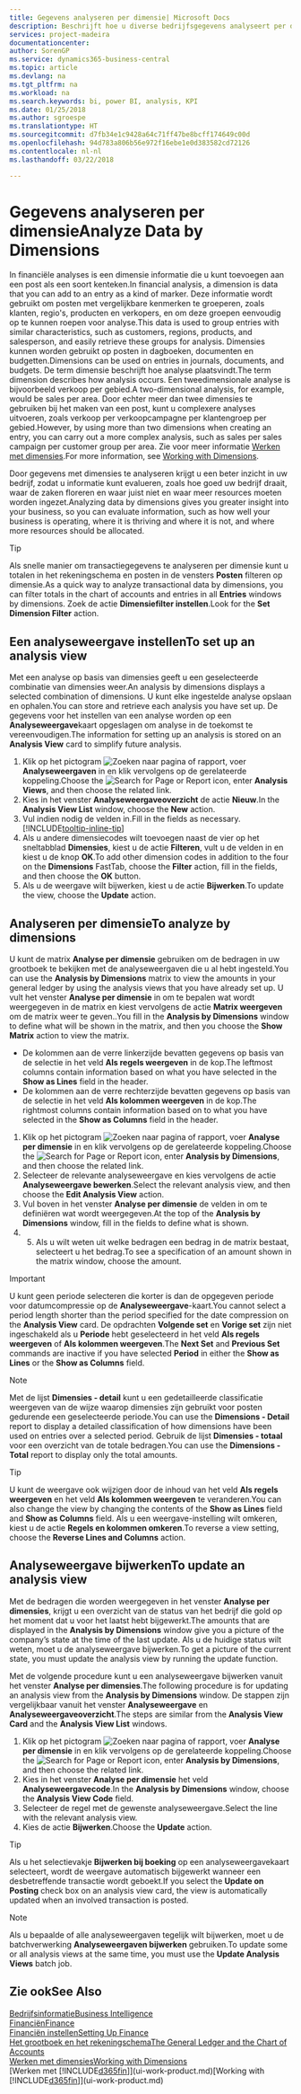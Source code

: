 ```yaml
---
title: Gegevens analyseren per dimensie| Microsoft Docs
description: Beschrijft hoe u diverse bedrijfsgegevens analyseert per dimensie.
services: project-madeira
documentationcenter: 
author: SorenGP
ms.service: dynamics365-business-central
ms.topic: article
ms.devlang: na
ms.tgt_pltfrm: na
ms.workload: na
ms.search.keywords: bi, power BI, analysis, KPI
ms.date: 01/25/2018
ms.author: sgroespe
ms.translationtype: HT
ms.sourcegitcommit: d7fb34e1c9428a64c71ff47be8bcff174649c00d
ms.openlocfilehash: 94d783a806b56e972f16ebe1e0d383582cd72126
ms.contentlocale: nl-nl
ms.lasthandoff: 03/22/2018

---
```

#  <a name="analyze-data-by-dimensions"></a><span data-ttu-id="817fe-103">Gegevens analyseren per dimensie</span><span class="sxs-lookup"><span data-stu-id="817fe-103">Analyze Data by Dimensions</span></span>
<span data-ttu-id="817fe-104">In financiële analyses is een dimensie informatie die u kunt toevoegen aan een post als een soort kenteken.</span><span class="sxs-lookup"><span data-stu-id="817fe-104">In financial analysis, a dimension is data that you can add to an entry as a kind of marker.</span></span> <span data-ttu-id="817fe-105">Deze informatie wordt gebruikt om posten met vergelijkbare kenmerken te groeperen, zoals klanten, regio's, producten en verkopers, en om deze groepen eenvoudig op te kunnen roepen voor analyse.</span><span class="sxs-lookup"><span data-stu-id="817fe-105">This data is used to group entries with similar characteristics, such as customers, regions, products, and salesperson, and easily retrieve these groups for analysis.</span></span> <span data-ttu-id="817fe-106">Dimensies kunnen worden gebruikt op posten in dagboeken, documenten en budgetten.</span><span class="sxs-lookup"><span data-stu-id="817fe-106">Dimensions can be used on entries in journals, documents, and budgets.</span></span> <span data-ttu-id="817fe-107">De term dimensie beschrijft hoe analyse plaatsvindt.</span><span class="sxs-lookup"><span data-stu-id="817fe-107">The term dimension describes how analysis occurs.</span></span> <span data-ttu-id="817fe-108">Een tweedimensionale analyse is bijvoorbeeld verkoop per gebied.</span><span class="sxs-lookup"><span data-stu-id="817fe-108">A two-dimensional analysis, for example, would be sales per area.</span></span> <span data-ttu-id="817fe-109">Door echter meer dan twee dimensies te gebruiken bij het maken van een post, kunt u complexere analyses uitvoeren, zoals verkoop per verkoopcampagne per klantengroep per gebied.</span><span class="sxs-lookup"><span data-stu-id="817fe-109">However, by using more than two dimensions when creating an entry, you can carry out a more complex analysis, such as sales per sales campaign per customer group per area.</span></span> <span data-ttu-id="817fe-110">Zie voor meer informatie [Werken met dimensies](finance-dimensions.md).</span><span class="sxs-lookup"><span data-stu-id="817fe-110">For more information, see [Working with Dimensions](finance-dimensions.md).</span></span>

<span data-ttu-id="817fe-111">Door gegevens met dimensies te analyseren krijgt u een beter inzicht in uw bedrijf, zodat u informatie kunt evalueren, zoals hoe goed uw bedrijf draait, waar de zaken floreren en waar juist niet en waar meer resources moeten worden ingezet.</span><span class="sxs-lookup"><span data-stu-id="817fe-111">Analyzing data by dimensions gives you greater insight into your business, so you can evaluate information, such as how well your business is operating, where it is thriving and where it is not, and where more resources should be allocated.</span></span>

> [!TIP]
> <span data-ttu-id="817fe-112">Als snelle manier om transactiegegevens te analyseren per dimensie kunt u totalen in het rekeningschema en posten in de vensters **Posten** filteren op dimensie.</span><span class="sxs-lookup"><span data-stu-id="817fe-112">As a quick way to analyze transactional data by dimensions, you can filter totals in the chart of accounts and entries in all **Entries** windows by dimensions.</span></span> <span data-ttu-id="817fe-113">Zoek de actie **Dimensiefilter instellen**.</span><span class="sxs-lookup"><span data-stu-id="817fe-113">Look for the **Set Dimension Filter** action.</span></span>

## <a name="to-set-up-an-analysis-view"></a><span data-ttu-id="817fe-114">Een analyseweergave instellen</span><span class="sxs-lookup"><span data-stu-id="817fe-114">To set up an analysis view</span></span>  
<span data-ttu-id="817fe-115">Met een analyse op basis van dimensies geeft u een geselecteerde combinatie van dimensies weer.</span><span class="sxs-lookup"><span data-stu-id="817fe-115">An analysis by dimensions displays a selected combination of dimensions.</span></span> <span data-ttu-id="817fe-116">U kunt elke ingestelde analyse opslaan en ophalen.</span><span class="sxs-lookup"><span data-stu-id="817fe-116">You can store and retrieve each analysis you have set up.</span></span> <span data-ttu-id="817fe-117">De gegevens voor het instellen van een analyse worden op een **Analyseweergave**kaart opgeslagen om analyse in de toekomst te vereenvoudigen.</span><span class="sxs-lookup"><span data-stu-id="817fe-117">The information for setting up an analysis is stored on an **Analysis View** card to simplify future analysis.</span></span>  

1. <span data-ttu-id="817fe-118">Klik op het pictogram ![Zoeken naar pagina of rapport](media/ui-search/search_small.png "pictogram Zoeken naar pagina of rapport"), voer **Analyseweergaven** in en klik vervolgens op de gerelateerde koppeling.</span><span class="sxs-lookup"><span data-stu-id="817fe-118">Choose the ![Search for Page or Report](media/ui-search/search_small.png "Search for Page or Report icon") icon, enter **Analysis Views**, and then choose the related link.</span></span>  
2. <span data-ttu-id="817fe-119">Kies in het venster **Analyseweergaveoverzicht** de actie **Nieuw**.</span><span class="sxs-lookup"><span data-stu-id="817fe-119">In the **Analysis View List** window, choose the **New** action.</span></span>
3. <span data-ttu-id="817fe-120">Vul indien nodig de velden in.</span><span class="sxs-lookup"><span data-stu-id="817fe-120">Fill in the fields as necessary.</span></span> [!INCLUDE[tooltip-inline-tip](includes/tooltip-inline-tip_md.md)]
4. <span data-ttu-id="817fe-121">Als u andere dimensiecodes wilt toevoegen naast de vier op het sneltabblad **Dimensies**, kiest u de actie **Filteren**, vult u de velden in en kiest u de knop **OK**.</span><span class="sxs-lookup"><span data-stu-id="817fe-121">To add other dimension codes in addition to the four on the **Dimensions** FastTab, choose the **Filter** action, fill in the fields, and then choose the **OK** button.</span></span>  
5. <span data-ttu-id="817fe-122">Als u de weergave wilt bijwerken, kiest u de actie **Bijwerken**.</span><span class="sxs-lookup"><span data-stu-id="817fe-122">To update the view, choose the **Update** action.</span></span>

## <a name="to-analyze-by-dimensions"></a><span data-ttu-id="817fe-123">Analyseren per dimensie</span><span class="sxs-lookup"><span data-stu-id="817fe-123">To analyze by dimensions</span></span>
<span data-ttu-id="817fe-124">U kunt de matrix **Analyse per dimensie** gebruiken om de bedragen in uw grootboek te bekijken met de analyseweergaven die u al hebt ingesteld.</span><span class="sxs-lookup"><span data-stu-id="817fe-124">You can use the **Analysis by Dimensions** matrix to view the amounts in your general ledger by using the analysis views that you have already set up.</span></span> <span data-ttu-id="817fe-125">U vult het venster **Analyse per dimensie** in om te bepalen wat wordt weergegeven in de matrix en kiest vervolgens de actie **Matrix weergeven** om de matrix weer te geven..</span><span class="sxs-lookup"><span data-stu-id="817fe-125">You fill in the **Analysis by Dimensions** window to define what will be shown in the matrix, and then you choose the **Show Matrix** action to view the matrix.</span></span>  

- <span data-ttu-id="817fe-126">De kolommen aan de verre linkerzijde bevatten gegevens op basis van de selectie in het veld **Als regels weergeven** in de kop.</span><span class="sxs-lookup"><span data-stu-id="817fe-126">The leftmost columns contain information based on what you have selected in the **Show as Lines** field in the header.</span></span>  
- <span data-ttu-id="817fe-127">De kolommen aan de verre rechterzijde bevatten gegevens op basis van de selectie in het veld **Als kolommen weergeven** in de kop.</span><span class="sxs-lookup"><span data-stu-id="817fe-127">The rightmost columns contain information based on to what you have selected in the **Show as Columns** field in the header.</span></span>  

1. <span data-ttu-id="817fe-128">Klik op het pictogram ![Zoeken naar pagina of rapport](media/ui-search/search_small.png "pictogram Zoeken naar pagina of rapport"), voer **Analyse per dimensie** in en klik vervolgens op de gerelateerde koppeling.</span><span class="sxs-lookup"><span data-stu-id="817fe-128">Choose the ![Search for Page or Report](media/ui-search/search_small.png "Search for Page or Report icon") icon, enter **Analysis by Dimensions**, and then choose the related link.</span></span>  
2. <span data-ttu-id="817fe-129">Selecteer de relevante analyseweergave en kies vervolgens de actie **Analyseweergave bewerken**.</span><span class="sxs-lookup"><span data-stu-id="817fe-129">Select the relevant analysis view,  and then choose the **Edit Analysis View** action.</span></span>
3. <span data-ttu-id="817fe-130">Vul boven in het venster **Analyse per dimensie** de velden in om te definiëren wat wordt weergegeven.</span><span class="sxs-lookup"><span data-stu-id="817fe-130">At the top of the **Analysis by Dimensions** window, fill in the fields to define what is shown.</span></span>
4. 5. <span data-ttu-id="817fe-131">Als u wilt weten uit welke bedragen een bedrag in de matrix bestaat, selecteert u het bedrag.</span><span class="sxs-lookup"><span data-stu-id="817fe-131">To see a specification of an amount shown in the matrix window, choose the amount.</span></span>  

> [!IMPORTANT]  
>   <span data-ttu-id="817fe-132">U kunt geen periode selecteren die korter is dan de opgegeven periode voor datumcompressie op de **Analyseweergave**-kaart.</span><span class="sxs-lookup"><span data-stu-id="817fe-132">You cannot select a period length shorter than the period specified for the date compression on the **Analysis View** card.</span></span> <span data-ttu-id="817fe-133">De opdrachten **Volgende set** en **Vorige set** zijn niet ingeschakeld als u **Periode** hebt geselecteerd in het veld **Als regels weergeven** of **Als kolommen weergeven**.</span><span class="sxs-lookup"><span data-stu-id="817fe-133">The **Next Set** and **Previous Set** commands are inactive if you have selected **Period** in either the **Show as Lines** or the **Show as Columns** field.</span></span>  

> [!NOTE]  
>   <span data-ttu-id="817fe-134">Met de lijst **Dimensies - detail** kunt u een gedetailleerde classificatie weergeven van de wijze waarop dimensies zijn gebruikt voor posten gedurende een geselecteerde periode.</span><span class="sxs-lookup"><span data-stu-id="817fe-134">You can use the **Dimensions - Detail** report to display a detailed classification of how dimensions have been used on entries over a selected period.</span></span> <span data-ttu-id="817fe-135">Gebruik de lijst **Dimensies - totaal** voor een overzicht van de totale bedragen.</span><span class="sxs-lookup"><span data-stu-id="817fe-135">You can use the **Dimensions - Total** report to display only the total amounts.</span></span>  

> [!TIP]  
>   <span data-ttu-id="817fe-136">U kunt de weergave ook wijzigen door de inhoud van het veld **Als regels weergeven** en het veld **Als kolommen weergeven** te veranderen.</span><span class="sxs-lookup"><span data-stu-id="817fe-136">You can also change the view by changing the contents of the **Show as Lines** field and **Show as Columns** field.</span></span> <span data-ttu-id="817fe-137">Als u een weergave-instelling wilt omkeren, kiest u de actie **Regels en kolommen omkeren**.</span><span class="sxs-lookup"><span data-stu-id="817fe-137">To reverse a view setting, choose the **Reverse Lines and Columns** action.</span></span>

## <a name="to-update-an-analysis-view"></a><span data-ttu-id="817fe-138">Analyseweergave bijwerken</span><span class="sxs-lookup"><span data-stu-id="817fe-138">To update an analysis view</span></span>  
<span data-ttu-id="817fe-139">Met de bedragen die worden weergegeven in het venster **Analyse per dimensies**, krijgt u een overzicht van de status van het bedrijf die gold op het moment dat u voor het laatst hebt bijgewerkt.</span><span class="sxs-lookup"><span data-stu-id="817fe-139">The amounts that are displayed in the **Analysis by Dimensions** window give you a picture of the company’s state at the time of the last update.</span></span> <span data-ttu-id="817fe-140">Als u de huidige status wilt weten, moet u de analyseweergave bijwerken.</span><span class="sxs-lookup"><span data-stu-id="817fe-140">To get a picture of the current state, you must update the analysis view by running the update function.</span></span>

<span data-ttu-id="817fe-141">Met de volgende procedure kunt u een analyseweergave bijwerken vanuit het venster **Analyse per dimensies**.</span><span class="sxs-lookup"><span data-stu-id="817fe-141">The following procedure is for updating an analysis view from the **Analysis by Dimensions** window.</span></span> <span data-ttu-id="817fe-142">De stappen zijn vergelijkbaar vanuit het venster **Analyseweergave** en **Analyseweergaveoverzicht**.</span><span class="sxs-lookup"><span data-stu-id="817fe-142">The steps are similar from the **Analysis View Card** and the **Analysis View List** windows.</span></span>  

1. <span data-ttu-id="817fe-143">Klik op het pictogram ![Zoeken naar pagina of rapport](media/ui-search/search_small.png "pictogram Zoeken naar pagina of rapport"), voer **Analyse per dimensie** in en klik vervolgens op de gerelateerde koppeling.</span><span class="sxs-lookup"><span data-stu-id="817fe-143">Choose the ![Search for Page or Report](media/ui-search/search_small.png "Search for Page or Report icon") icon, enter **Analysis by Dimensions**, and then choose the related link.</span></span>  
2. <span data-ttu-id="817fe-144">Kies in het venster **Analyse per dimensie** het veld **Analyseweergavecode**.</span><span class="sxs-lookup"><span data-stu-id="817fe-144">In the **Analysis by Dimensions** window, choose the **Analysis View Code** field.</span></span>  
3. <span data-ttu-id="817fe-145">Selecteer de regel met de gewenste analyseweergave.</span><span class="sxs-lookup"><span data-stu-id="817fe-145">Select the line with the relevant analysis view.</span></span>  
4. <span data-ttu-id="817fe-146">Kies de actie **Bijwerken**.</span><span class="sxs-lookup"><span data-stu-id="817fe-146">Choose the **Update** action.</span></span>  

> [!TIP]  
>   <span data-ttu-id="817fe-147">Als u het selectievakje **Bijwerken bij boeking** op een analyseweergavekaart selecteert, wordt de weergave automatisch bijgewerkt wanneer een desbetreffende transactie wordt geboekt.</span><span class="sxs-lookup"><span data-stu-id="817fe-147">If you select the **Update on Posting** check box on an analysis view card, the view is automatically updated when an involved transaction is posted.</span></span>

> [!NOTE]  
>   <span data-ttu-id="817fe-148">Als u bepaalde of alle analyseweergaven tegelijk wilt bijwerken, moet u de batchverwerking **Analyseweergaven bijwerken** gebruiken.</span><span class="sxs-lookup"><span data-stu-id="817fe-148">To update some or all analysis views at the same time, you must use the **Update Analysis Views** batch job.</span></span>  

## <a name="see-also"></a><span data-ttu-id="817fe-149">Zie ook</span><span class="sxs-lookup"><span data-stu-id="817fe-149">See Also</span></span>
[<span data-ttu-id="817fe-150">Bedrijfsinformatie</span><span class="sxs-lookup"><span data-stu-id="817fe-150">Business Intelligence</span></span>](bi.md)  
[<span data-ttu-id="817fe-151">Financiën</span><span class="sxs-lookup"><span data-stu-id="817fe-151">Finance</span></span>](finance.md)  
[<span data-ttu-id="817fe-152">Financiën instellen</span><span class="sxs-lookup"><span data-stu-id="817fe-152">Setting Up Finance</span></span>](finance-setup-finance.md)  
[<span data-ttu-id="817fe-153">Het grootboek en het rekeningschema</span><span class="sxs-lookup"><span data-stu-id="817fe-153">The General Ledger and the Chart of Accounts</span></span>](finance-general-ledger.md)  
[<span data-ttu-id="817fe-154">Werken met dimensies</span><span class="sxs-lookup"><span data-stu-id="817fe-154">Working with Dimensions</span></span>](finance-dimensions.md)  
<span data-ttu-id="817fe-155">[Werken met [!INCLUDE[d365fin](includes/d365fin_md.md)]](ui-work-product.md)</span><span class="sxs-lookup"><span data-stu-id="817fe-155">[Working with [!INCLUDE[d365fin](includes/d365fin_md.md)]](ui-work-product.md)</span></span>  

